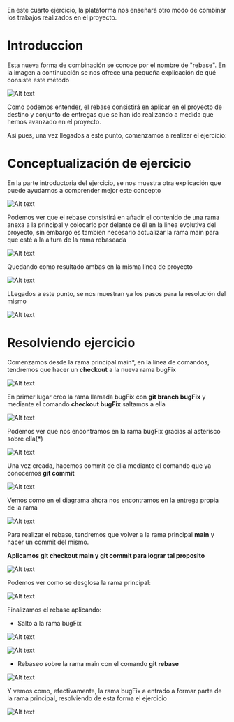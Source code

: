 En este cuarto ejercicio, la plataforma nos enseñará otro modo de combinar los trabajos realizados en el proyecto.

# Introduccion

Esta nueva forma de combinación se conoce por el nombre de "rebase". En la imagen a continuación se nos ofrece una pequeña explicación de qué consiste este método

![Alt text](introduccion.jpg)

Como podemos entender, el rebase consistirá en aplicar en el proyecto de destino y conjunto de entregas que se han ido realizando a medida que hemos avanzado en el proyecto.

Asi pues, una vez llegados a este punto, comenzamos a realizar el ejercicio:

# Conceptualización de ejercicio

En la parte introductoria del ejercicio, se nos muestra otra explicación que puede ayudarnos a comprender mejor este concepto

![Alt text](introduccion2.jpg)

Podemos ver que el rebase consistirá en añadir el contenido de una rama anexa a la principal y colocarlo por delante de él en la linea evolutiva del proyecto, sin embargo es tambien necesario actualizar la rama main para que esté a la altura de la rama rebaseada

![Alt text](introduccion3.jpg)

Quedando como resultado ambas en la misma linea de proyecto

![Alt text](introduccion4.jpg)

LLegados a este punto, se nos muestran ya los pasos para la resolución del mismo

![Alt text](ejercicio.jpg)

# Resolviendo ejercicio

Comenzamos desde la rama principal main*, en la linea de comandos, tendremos que hacer un **checkout** a la nueva rama bugFix

![Alt text](diagramaInicio.jpg)

En primer lugar creo la rama llamada bugFix con **git branch bugFix** y mediante el comando **checkout bugFix** saltamos a ella

![Alt text](comandosCreacionRamaYSalto.jpg)

Podemos ver que nos encontramos en la rama bugFix gracias al asterisco sobre ella(*)

![Alt text](diagramaCreacionySalto.jpg)

Una vez creada, hacemos commit de ella mediante el comando que ya conocemos **git commit**

![Alt text](comandosCommitRama.jpg)

Vemos como en el diagrama ahora nos encontramos en la entrega propia de la rama

![Alt text](diagramaCommitRama.jpg)

Para realizar el rebase, tendremos que volver a la rama principal **main** y hacer un commit del mismo. 

**Aplicamos git checkout main y git commit para lograr tal proposito**

![Alt text](comandosCheckoutComitMain.jpg)

Podemos ver como se desglosa la rama principal:

![Alt text](diagramaCheckoutCommitMain.jpg)

Finalizamos el rebase aplicando:

- Salto a la rama bugFix

![Alt text](comandosCheckoutRama2.jpg)

![Alt text](diagramaSaltoARama.jpg)

- Rebaseo sobre la rama main con el comando **git rebase**

![Alt text](comandosRebase.jpg)

Y vemos como, efectivamente, la rama bugFix a entrado a formar parte de la rama principal, resolviendo de esta forma el ejercicio

![Alt text](diagramaRebaseo.jpg)


